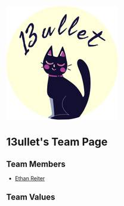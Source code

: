 ![Our logo](branding.png)
# 13ullet's Team Page

## Team Members
* [Ethan Reiter](https://dino-inc.github.io/CSE110Lab1/)

## Team Values